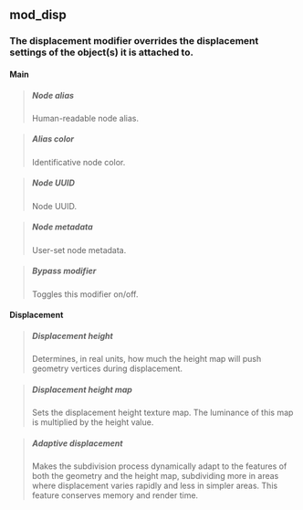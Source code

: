 ## **mod_disp**

### The displacement modifier overrides the displacement settings of the object(s) it is attached to.
#### Main

> ##### Node alias
> Human-readable node alias. 

> ##### Alias color
> Identificative node color. 

> ##### Node UUID
> Node UUID. 

> ##### Node metadata
> User-set node metadata. 

> ##### Bypass modifier
> Toggles this modifier on/off. 

#### Displacement

> ##### Displacement height
> Determines, in real units, how much the height map will push geometry vertices during displacement. 

> ##### Displacement height map
> Sets the displacement height texture map. The luminance of this map is multiplied by the height value. 

> ##### Adaptive displacement
> Makes the subdivision process dynamically adapt to the features of both the geometry and the height map, subdividing more in areas where displacement varies rapidly and less in simpler areas. This feature conserves memory and render time. 

